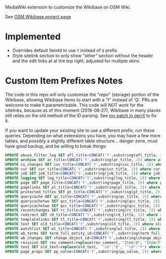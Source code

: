 MediaWiki extension to customize the Wikibase on OSM Wiki.

See [OSM Wikibase project page](https://wiki.openstreetmap.org/wiki/OpenStreetMap:Wikibase)

# Implemented
-  Overrides default ItemId to use `Y` instead of `Q` prefix
-  Style sitelink section to only show "other" section without the header and the edit links at at the top right, adjusted for multiple skins

# Custom Item Prefixes Notes
The code in this repo will only customize the "repo" (storage) portion of the Wikibase, allowing Wikibase Items to start with a 'Y' instead of 'Q'. PRs are welcome to make it parametrizable.  This code will NOT work for the sitelinks, because as of this moment (2018-08-27), Wikibase in many places still relies on the old method of the ID parsing.  See [my patch in gerrit](https://gerrit.wikimedia.org/r/#/c/mediawiki/extensions/Wikibase/+/455480/) to fix it.

If you want to update your existing site to use a different prefix, run these queries. Depending on what extensions you have, you may have a few more tables, and possibly a slightly different table structure... danger zone, must have good backup, and be willing to break things:

```sql
UPDATE abuse_filter_log SET afl_title=CONCAT('Y',substring(afl_title, 2)) where afl_title like 'Q%' and afl_namespace = 120;
UPDATE archive SET ar_title=CONCAT('Y',substring(ar_title, 2)) where ar_title like 'Q%' and ar_namespace = 120;
UPDATE cu_changes SET cuc_title=CONCAT('Y',substring(cuc_title, 2)) where cuc_title like 'Q%' and cuc_namespace = 120;
UPDATE cur SET cur_title=CONCAT('Y',substring(cur_title, 2)) where cur_title like 'Q%' and cur_namespace = 120;
UPDATE job SET job_title=CONCAT('Y',substring(job_title, 2)) where job_title like 'Q%' and job_namespace = 120;
UPDATE logging SET log_title=CONCAT('Y',substring(log_title, 2)) where log_title like 'Q%' and log_namespace = 120;
UPDATE page SET page_title=CONCAT('Y',substring(page_title, 2)) where page_title like 'Q%' and page_namespace = 120;
UPDATE pagelinks SET pl_title=CONCAT('Y',substring(pl_title, 2)) where pl_title like 'Q%' and pl_namespace = 120;
UPDATE protected_titles SET pt_title=CONCAT('Y',substring(pt_title, 2)) where pt_title like 'Q%' and pt_namespace = 120;
UPDATE querycache SET qc_title=CONCAT('Y',substring(qc_title, 2)) where qc_title like 'Q%' and qc_namespace = 120;
UPDATE querycachetwo SET qcc_title=CONCAT('Y',substring(qcc_title, 2)) where qcc_title like 'Q%' and qcc_namespace = 120;
UPDATE querycachetwo SET qcc_title=CONCAT('Y',substring(qcc_title, 2)) where qcc_title like 'Q%' and qcc_namespace = 120;
UPDATE recentchanges SET rc_title=CONCAT('Y',substring(rc_title, 2)) where rc_title like 'Q%' and rc_namespace = 120;
UPDATE redirect SET rd_title=CONCAT('Y',substring(rd_title, 2)) where rd_title like 'Q%' and rd_namespace = 120;
UPDATE templatelinks SET tl_title=CONCAT('Y',substring(tl_title, 2)) where tl_title like 'Q%' and tl_namespace = 120;
UPDATE text SET old_title=CONCAT('Y',substring(old_title, 2)) where old_title like 'Q%' and old_namespace = 120;
UPDATE watchlist SET wl_title=CONCAT('Y',substring(wl_title, 2)) where wl_title like 'Q%' and wl_namespace = 120;
UPDATE wb_terms SET term_full_entity_id=CONCAT('Y',substring(term_full_entity_id, 2)) where term_full_entity_id like 'Q%';
UPDATE wb_changes SET change_object_id=CONCAT('Y',substring(change_object_id, 2)) where change_object_id like 'Q%';
UPDATE revision SET rev_comment=replace(rev_comment, "Item:Q", "Item:Y") where rev_comment like '%Item:Q%';
UPDATE text SET old_text=replace(old_text, '"id":"Q', '"id":"Y') where old_text like '%"id":"Q%';
UPDATE page_props SET pp_value=CONCAT('Y',substring(pp_value, 2)) where pp_propname='wikibase_item' AND pp_value like 'Q%';
```
